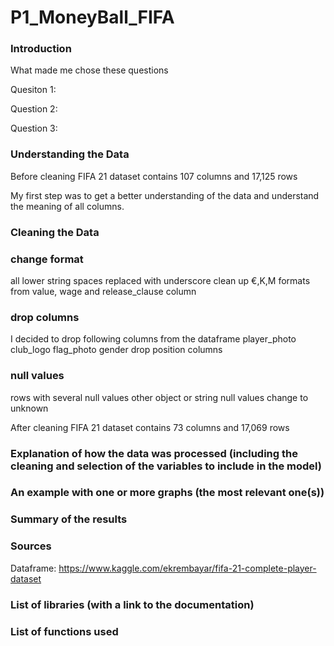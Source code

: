 # P1_MoneyBall_FIFA

### Introduction

What made me chose these questions

Quesiton 1: 

Question 2:

Question 3:

### Understanding the Data

Before cleaning FIFA 21 dataset contains 107 columns and 17,125 rows

My first step was to get a better understanding of the data and understand the meaning of all columns.

### Cleaning the Data

### change format
all lower string
spaces replaced with underscore
clean up €,K,M formats from value, wage and release_clause column

### drop columns
I decided to drop following columns from the dataframe
player_photo
club_logo
flag_photo
gender
drop position columns

### null values
rows with several null values
other object or string null values change to unknown

After cleaning FIFA 21 dataset contains 73 columns and 17,069 rows

### Explanation of how the data was processed (including the cleaning and selection of the variables to include in the model)

### An example with one or more graphs (the most relevant one(s))

### Summary of the results

### Sources

Dataframe: https://www.kaggle.com/ekrembayar/fifa-21-complete-player-dataset

### List of libraries (with a link to the documentation)

### List of functions used
